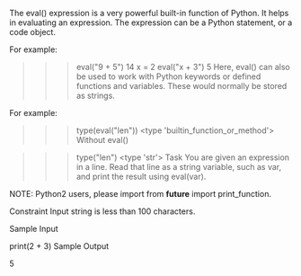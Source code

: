 The eval() expression is a very powerful built-in function of Python. It helps in evaluating an expression. The expression can be a Python statement, or a code object.

For example:

>>> eval("9 + 5")
14
>>> x = 2
>>> eval("x + 3")
5
Here, eval() can also be used to work with Python keywords or defined functions and variables. These would normally be stored as strings.

For example:

>>> type(eval("len"))
<type 'builtin_function_or_method'>
Without eval()

>>> type("len")
<type 'str'>
Task
You are given an expression in a line. Read that line as a string variable, such as var, and print the result using eval(var).

NOTE: Python2 users, please import from __future__ import print_function.

Constraint
Input string is less than 100 characters.

Sample Input

print(2 + 3)
Sample Output

5